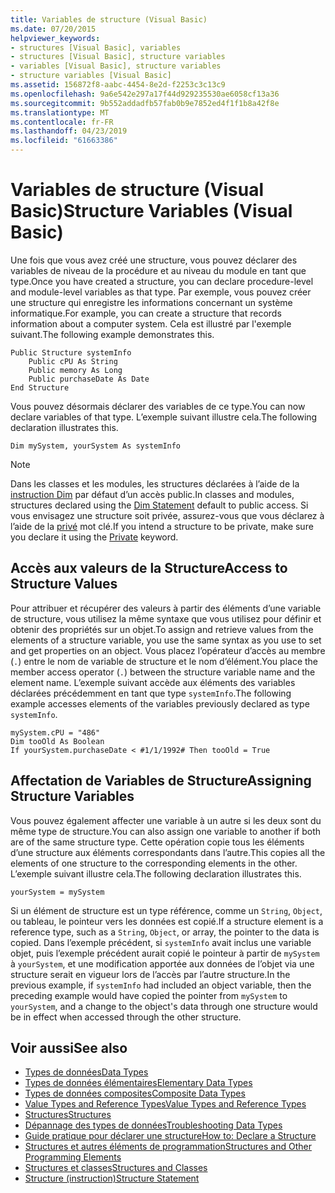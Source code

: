 ```yaml
---
title: Variables de structure (Visual Basic)
ms.date: 07/20/2015
helpviewer_keywords:
- structures [Visual Basic], variables
- structures [Visual Basic], structure variables
- variables [Visual Basic], structure variables
- structure variables [Visual Basic]
ms.assetid: 156872f8-aabc-4454-8e2d-f2253c3c13c9
ms.openlocfilehash: 9a6e542e297a17f44d929235530ae6058cf13a36
ms.sourcegitcommit: 9b552addadfb57fab0b9e7852ed4f1f1b8a42f8e
ms.translationtype: MT
ms.contentlocale: fr-FR
ms.lasthandoff: 04/23/2019
ms.locfileid: "61663386"
---
```

# <a name="structure-variables-visual-basic"></a><span data-ttu-id="18d1c-102">Variables de structure (Visual Basic)</span><span class="sxs-lookup"><span data-stu-id="18d1c-102">Structure Variables (Visual Basic)</span></span>
<span data-ttu-id="18d1c-103">Une fois que vous avez créé une structure, vous pouvez déclarer des variables de niveau de la procédure et au niveau du module en tant que type.</span><span class="sxs-lookup"><span data-stu-id="18d1c-103">Once you have created a structure, you can declare procedure-level and module-level variables as that type.</span></span> <span data-ttu-id="18d1c-104">Par exemple, vous pouvez créer une structure qui enregistre les informations concernant un système informatique.</span><span class="sxs-lookup"><span data-stu-id="18d1c-104">For example, you can create a structure that records information about a computer system.</span></span> <span data-ttu-id="18d1c-105">Cela est illustré par l'exemple suivant.</span><span class="sxs-lookup"><span data-stu-id="18d1c-105">The following example demonstrates this.</span></span>  
  
```  
Public Structure systemInfo  
    Public cPU As String  
    Public memory As Long  
    Public purchaseDate As Date  
End Structure  
```  
  
 <span data-ttu-id="18d1c-106">Vous pouvez désormais déclarer des variables de ce type.</span><span class="sxs-lookup"><span data-stu-id="18d1c-106">You can now declare variables of that type.</span></span> <span data-ttu-id="18d1c-107">L’exemple suivant illustre cela.</span><span class="sxs-lookup"><span data-stu-id="18d1c-107">The following declaration illustrates this.</span></span>  
  
```  
Dim mySystem, yourSystem As systemInfo  
```  
  
> [!NOTE]
>  <span data-ttu-id="18d1c-108">Dans les classes et les modules, les structures déclarées à l’aide de la [instruction Dim](../../../../visual-basic/language-reference/statements/dim-statement.md) par défaut d’un accès public.</span><span class="sxs-lookup"><span data-stu-id="18d1c-108">In classes and modules, structures declared using the [Dim Statement](../../../../visual-basic/language-reference/statements/dim-statement.md) default to public access.</span></span> <span data-ttu-id="18d1c-109">Si vous envisagez une structure soit privée, assurez-vous que vous déclarez à l’aide de la [privé](../../../../visual-basic/language-reference/modifiers/private.md) mot clé.</span><span class="sxs-lookup"><span data-stu-id="18d1c-109">If you intend a structure to be private, make sure you declare it using the [Private](../../../../visual-basic/language-reference/modifiers/private.md) keyword.</span></span>  
  
## <a name="access-to-structure-values"></a><span data-ttu-id="18d1c-110">Accès aux valeurs de la Structure</span><span class="sxs-lookup"><span data-stu-id="18d1c-110">Access to Structure Values</span></span>  
 <span data-ttu-id="18d1c-111">Pour attribuer et récupérer des valeurs à partir des éléments d’une variable de structure, vous utilisez la même syntaxe que vous utilisez pour définir et obtenir des propriétés sur un objet.</span><span class="sxs-lookup"><span data-stu-id="18d1c-111">To assign and retrieve values from the elements of a structure variable, you use the same syntax as you use to set and get properties on an object.</span></span> <span data-ttu-id="18d1c-112">Vous placez l’opérateur d’accès au membre (`.`) entre le nom de variable de structure et le nom d’élément.</span><span class="sxs-lookup"><span data-stu-id="18d1c-112">You place the member access operator (`.`) between the structure variable name and the element name.</span></span> <span data-ttu-id="18d1c-113">L’exemple suivant accède aux éléments des variables déclarées précédemment en tant que type `systemInfo`.</span><span class="sxs-lookup"><span data-stu-id="18d1c-113">The following example accesses elements of the variables previously declared as type `systemInfo`.</span></span>  
  
```  
mySystem.cPU = "486"  
Dim tooOld As Boolean  
If yourSystem.purchaseDate < #1/1/1992# Then tooOld = True  
```  
  
## <a name="assigning-structure-variables"></a><span data-ttu-id="18d1c-114">Affectation de Variables de Structure</span><span class="sxs-lookup"><span data-stu-id="18d1c-114">Assigning Structure Variables</span></span>  
 <span data-ttu-id="18d1c-115">Vous pouvez également affecter une variable à un autre si les deux sont du même type de structure.</span><span class="sxs-lookup"><span data-stu-id="18d1c-115">You can also assign one variable to another if both are of the same structure type.</span></span> <span data-ttu-id="18d1c-116">Cette opération copie tous les éléments d’une structure aux éléments correspondants dans l’autre.</span><span class="sxs-lookup"><span data-stu-id="18d1c-116">This copies all the elements of one structure to the corresponding elements in the other.</span></span> <span data-ttu-id="18d1c-117">L’exemple suivant illustre cela.</span><span class="sxs-lookup"><span data-stu-id="18d1c-117">The following declaration illustrates this.</span></span>  
  
```  
yourSystem = mySystem  
```  
  
 <span data-ttu-id="18d1c-118">Si un élément de structure est un type référence, comme un `String`, `Object`, ou tableau, le pointeur vers les données est copié.</span><span class="sxs-lookup"><span data-stu-id="18d1c-118">If a structure element is a reference type, such as a `String`, `Object`, or array, the pointer to the data is copied.</span></span> <span data-ttu-id="18d1c-119">Dans l’exemple précédent, si `systemInfo` avait inclus une variable objet, puis l’exemple précédent aurait copié le pointeur à partir de `mySystem` à `yourSystem`, et une modification apportée aux données de l’objet via une structure serait en vigueur lors de l’accès par l’autre structure.</span><span class="sxs-lookup"><span data-stu-id="18d1c-119">In the previous example, if `systemInfo` had included an object variable, then the preceding example would have copied the pointer from `mySystem` to `yourSystem`, and a change to the object's data through one structure would be in effect when accessed through the other structure.</span></span>  
  
## <a name="see-also"></a><span data-ttu-id="18d1c-120">Voir aussi</span><span class="sxs-lookup"><span data-stu-id="18d1c-120">See also</span></span>

- [<span data-ttu-id="18d1c-121">Types de données</span><span class="sxs-lookup"><span data-stu-id="18d1c-121">Data Types</span></span>](../../../../visual-basic/programming-guide/language-features/data-types/index.md)
- [<span data-ttu-id="18d1c-122">Types de données élémentaires</span><span class="sxs-lookup"><span data-stu-id="18d1c-122">Elementary Data Types</span></span>](../../../../visual-basic/programming-guide/language-features/data-types/elementary-data-types.md)
- [<span data-ttu-id="18d1c-123">Types de données composites</span><span class="sxs-lookup"><span data-stu-id="18d1c-123">Composite Data Types</span></span>](../../../../visual-basic/programming-guide/language-features/data-types/composite-data-types.md)
- [<span data-ttu-id="18d1c-124">Value Types and Reference Types</span><span class="sxs-lookup"><span data-stu-id="18d1c-124">Value Types and Reference Types</span></span>](../../../../visual-basic/programming-guide/language-features/data-types/value-types-and-reference-types.md)
- [<span data-ttu-id="18d1c-125">Structures</span><span class="sxs-lookup"><span data-stu-id="18d1c-125">Structures</span></span>](../../../../visual-basic/programming-guide/language-features/data-types/structures.md)
- [<span data-ttu-id="18d1c-126">Dépannage des types de données</span><span class="sxs-lookup"><span data-stu-id="18d1c-126">Troubleshooting Data Types</span></span>](../../../../visual-basic/programming-guide/language-features/data-types/troubleshooting-data-types.md)
- [<span data-ttu-id="18d1c-127">Guide pratique pour déclarer une structure</span><span class="sxs-lookup"><span data-stu-id="18d1c-127">How to: Declare a Structure</span></span>](../../../../visual-basic/programming-guide/language-features/data-types/how-to-declare-a-structure.md)
- [<span data-ttu-id="18d1c-128">Structures et autres éléments de programmation</span><span class="sxs-lookup"><span data-stu-id="18d1c-128">Structures and Other Programming Elements</span></span>](../../../../visual-basic/programming-guide/language-features/data-types/structures-and-other-programming-elements.md)
- [<span data-ttu-id="18d1c-129">Structures et classes</span><span class="sxs-lookup"><span data-stu-id="18d1c-129">Structures and Classes</span></span>](../../../../visual-basic/programming-guide/language-features/data-types/structures-and-classes.md)
- [<span data-ttu-id="18d1c-130">Structure (instruction)</span><span class="sxs-lookup"><span data-stu-id="18d1c-130">Structure Statement</span></span>](../../../../visual-basic/language-reference/statements/structure-statement.md)

